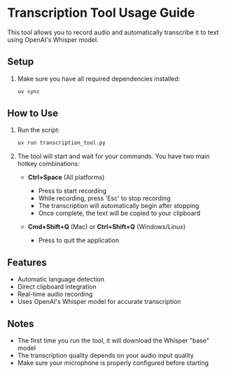 # Transcription Tool Usage Guide

This tool allows you to record audio and automatically transcribe it to text using OpenAI's Whisper model.

## Setup
1. Make sure you have all required dependencies installed:
   ```bash
   uv sync
   ```

## How to Use

1. Run the script:
   ```bash
   uv run transcription_tool.py
   ```

2. The tool will start and wait for your commands. You have two main hotkey combinations:

   - **Ctrl+Space** (All platforms)
     - Press to start recording
     - While recording, press 'Esc' to stop recording
     - The transcription will automatically begin after stopping
     - Once complete, the text will be copied to your clipboard

   - **Cmd+Shift+Q** (Mac) or **Ctrl+Shift+Q** (Windows/Linux)
     - Press to quit the application

## Features
- Automatic language detection
- Direct clipboard integration
- Real-time audio recording
- Uses OpenAI's Whisper model for accurate transcription

## Notes
- The first time you run the tool, it will download the Whisper "base" model
- The transcription quality depends on your audio input quality
- Make sure your microphone is properly configured before starting